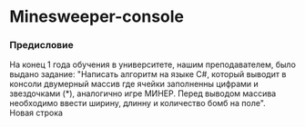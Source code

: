 # Minesweeper-console
### Предисловие
На конец 1 года обучения в университете, нашим преподавателем, было выдано задание: "Написать алгоритм на языке C#, который выводит в консоли двумерный массив где ячейки заполненны цифрами и звездочками (*), аналогично игре МИНЕР. Перед выводом массива необходимо ввести ширину, длинну и количество бомб на поле".  
Новая строка
